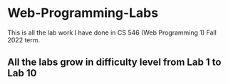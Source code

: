 # Web-Programming-Labs
This is all the lab work I have done in CS 546 (Web Programming 1) Fall 2022 term.

## All the labs grow in difficulty level from Lab 1 to Lab 10
